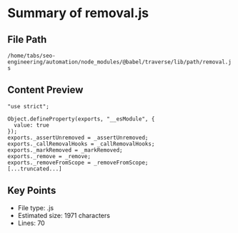 # Summary of removal.js
  
## File Path
`/home/tabs/seo-engineering/automation/node_modules/@babel/traverse/lib/path/removal.js`

## Content Preview
```
"use strict";

Object.defineProperty(exports, "__esModule", {
  value: true
});
exports._assertUnremoved = _assertUnremoved;
exports._callRemovalHooks = _callRemovalHooks;
exports._markRemoved = _markRemoved;
exports._remove = _remove;
exports._removeFromScope = _removeFromScope;
[...truncated...]
```

## Key Points
- File type: .js
- Estimated size: 1971 characters
- Lines: 70
